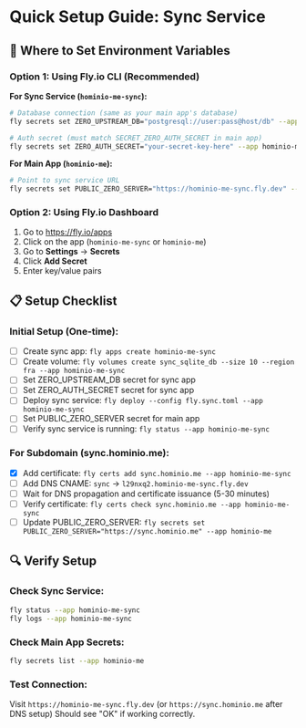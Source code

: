 # Quick Setup Guide: Sync Service

## 🎯 Where to Set Environment Variables

### Option 1: Using Fly.io CLI (Recommended)

**For Sync Service (`hominio-me-sync`):**
```bash
# Database connection (same as your main app's database)
fly secrets set ZERO_UPSTREAM_DB="postgresql://user:pass@host/db" --app hominio-me-sync

# Auth secret (must match SECRET_ZERO_AUTH_SECRET in main app)
fly secrets set ZERO_AUTH_SECRET="your-secret-key-here" --app hominio-me-sync
```

**For Main App (`hominio-me`):**
```bash
# Point to sync service URL
fly secrets set PUBLIC_ZERO_SERVER="https://hominio-me-sync.fly.dev" --app hominio-me
```

### Option 2: Using Fly.io Dashboard

1. Go to https://fly.io/apps
2. Click on the app (`hominio-me-sync` or `hominio-me`)
3. Go to **Settings** → **Secrets**
4. Click **Add Secret**
5. Enter key/value pairs

## 📋 Setup Checklist

### Initial Setup (One-time):
- [ ] Create sync app: `fly apps create hominio-me-sync`
- [ ] Create volume: `fly volumes create sync_sqlite_db --size 10 --region fra --app hominio-me-sync`
- [ ] Set ZERO_UPSTREAM_DB secret for sync app
- [ ] Set ZERO_AUTH_SECRET secret for sync app
- [ ] Deploy sync service: `fly deploy --config fly.sync.toml --app hominio-me-sync`
- [ ] Set PUBLIC_ZERO_SERVER secret for main app
- [ ] Verify sync service is running: `fly status --app hominio-me-sync`

### For Subdomain (sync.hominio.me):
- [x] Add certificate: `fly certs add sync.hominio.me --app hominio-me-sync`
- [ ] Add DNS CNAME: `sync` → `l29nxq2.hominio-me-sync.fly.dev`
- [ ] Wait for DNS propagation and certificate issuance (5-30 minutes)
- [ ] Verify certificate: `fly certs check sync.hominio.me --app hominio-me-sync`
- [ ] Update PUBLIC_ZERO_SERVER: `fly secrets set PUBLIC_ZERO_SERVER="https://sync.hominio.me" --app hominio-me`

## 🔍 Verify Setup

### Check Sync Service:
```bash
fly status --app hominio-me-sync
fly logs --app hominio-me-sync
```

### Check Main App Secrets:
```bash
fly secrets list --app hominio-me
```

### Test Connection:
Visit `https://hominio-me-sync.fly.dev` (or `https://sync.hominio.me` after DNS setup)
Should see "OK" if working correctly.
